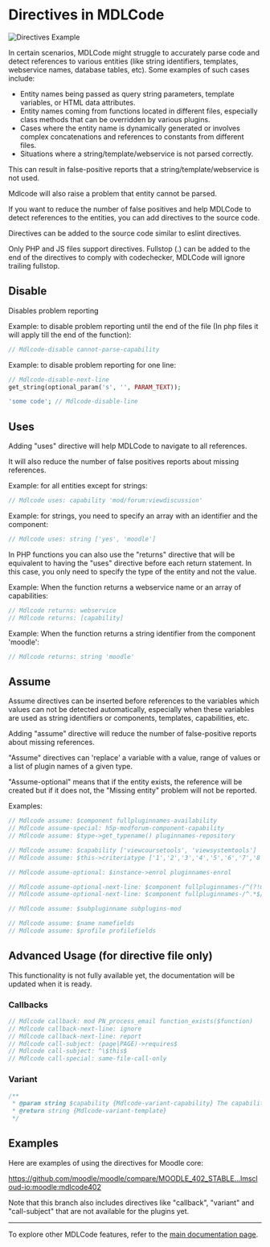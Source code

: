 # Directives in MDLCode

![Directives Example](https://raw.githubusercontent.com/lmscloud-io/mdlcode-docs/main/docs/media/directives/directives_example.gif)

In certain scenarios, MDLCode might struggle to accurately parse code and detect references to various entities (like string identifiers, templates, webservice names, database tables, etc). Some examples of such cases include:

- Entity names being passed as query string parameters, template variables, or HTML data attributes.
- Entity names coming from functions located in different files, especially class methods that can be overridden by various plugins.
- Cases where the entity name is dynamically generated or involves complex concatenations and references to constants from different files.
- Situations where a string/template/webservice is not parsed correctly.

This can result in false-positive reports that a string/template/webservice is not used.

Mdlcode will also raise a problem that entity cannot be parsed.

If you want to reduce the number of false positives and help MDLCode to detect references to the entities, you can add directives to the source code.

Directives can be added to the source code similar to eslint directives.

Only PHP and JS files support directives. Fullstop (.) can be added to the end of the directives to comply with codechecker, MDLCode will ignore trailing fullstop.

## Disable

Disables problem reporting

Example: to disable problem reporting until the end of the file (In php files it will apply till the end of the function):
```php
// Mdlcode-disable cannot-parse-capability
```

Example: to disable problem reporting for one line:
```php
// Mdlcode-disable-next-line
get_string(optional_param('s', '', PARAM_TEXT));

'some code'; // Mdlcode-disable-line
```

## Uses

Adding "uses" directive will help MDLCode to navigate to all references.

It will also reduce the number of false positives reports about missing references.

Example: for all entities except for strings:
```php
// Mdlcode uses: capability 'mod/forum:viewdiscussion'
```

Example: for strings, you need to specify an array with an identifier and the component:
```php
// Mdlcode uses: string ['yes', 'moodle']
```

In PHP functions you can also use the "returns" directive that will be equivalent to having the "uses" directive before each return statement. In this case, you only need to specify the type of the entity and not the value.

Example: When the function returns a webservice name or an array of capabilities:

```php
// Mdlcode returns: webservice
// Mdlcode returns: [capability]
```

Example: When the function returns a string identifier from the component 'moodle':

```php
// Mdlcode returns: string 'moodle'
```

## Assume

Assume directives can be inserted before references to the variables which values can not be detected automatically, especially when these variables are used as string identifiers or components, templates, capabilities, etc.

Adding "assume" directive will reduce the number of false-positive reports about missing references.

"Assume" directives can 'replace' a variable with a value, range of values or a list of plugin names of a given type.

"Assume-optional" means that if the entity exists, the reference will be created but if it does not, the "Missing entity" problem will not be reported.

Examples:

```php
// Mdlcode assume: $component fullpluginnames-availability
// Mdlcode assume-special: h5p-modforum-component-capability
// Mdlcode assume: $type->get_typename() pluginnames-repository

// Mdlcode assume: $capability ['viewcoursetools', 'viewsystemtools']
// Mdlcode assume: $this->criteriatype ['1','2','3','4','5','6','7','8','9']

// Mdlcode assume-optional: $instance->enrol pluginnames-enrol

// Mdlcode assume-optional-next-line: $component fullpluginnames-/^(?!mod$)/
// Mdlcode assume-optional-next-line: $component fullpluginnames-/^.*$/

// Mdlcode assume: $subpluginname subplugins-mod

// Mdlcode assume: $name namefields
// Mdlcode assume: $profile profilefields
```

## Advanced Usage (for directive file only)

This functionality is not fully available yet, the documentation will be updated when it is ready.

### Callbacks

```php
// Mdlcode callback: mod PN_process_email function_exists($function)
// Mdlcode callback-next-line: ignore
// Mdlcode callback-next-line: report
// Mdlcode call-subject: (page|PAGE)->requires$
// Mdlcode call-subject: ^\$this$
// Mdlcode call-special: same-file-call-only
```

### Variant

```php
/**
 * @param string $capability {Mdlcode-variant-capability} The capability to assign
 * @return string {Mdlcode-variant-template}
 */
```

## Examples

Here are examples of using the directives for Moodle core:

https://github.com/moodle/moodle/compare/MOODLE_402_STABLE...lmscloud-io:moodle:mdlcode402

Note that this branch also includes directives like "callback", "variant" and "call-subject"
that are not available for the plugins yet.

---

To explore other MDLCode features, refer to the [main documentation page](README.md).
